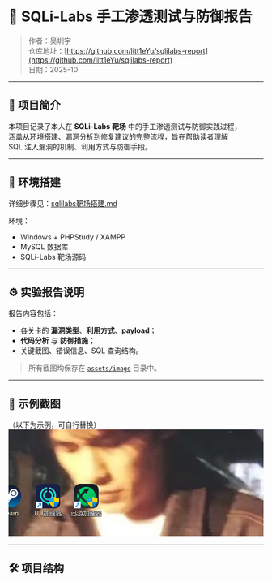 # 🧩 SQLi-Labs 手工渗透测试与防御报告

> 作者：吴圳宇  
> 仓库地址：[https://github.com/litt1eYu/sqlilabs-report](https://github.com/litt1eYu/sqlilabs-report)  
> 日期：2025-10  

---

## 📖 项目简介
本项目记录了本人在 **SQLi-Labs 靶场** 中的手工渗透测试与防御实践过程，  
涵盖从环境搭建、漏洞分析到修复建议的完整流程，旨在帮助读者理解  
SQL 注入漏洞的机制、利用方式与防御手段。

---

## 🧱 环境搭建
详细步骤见：[sqlilabs靶场搭建.md](./sqlilabs靶场搭建.md)

环境：
- Windows + PHPStudy / XAMPP
- MySQL 数据库
- SQLi-Labs 靶场源码

---

## ⚙️ 实验报告说明
报告内容包括：
- 各关卡的 **漏洞类型**、**利用方式**、**payload**；
- **代码分析** 与 **防御措施**；
- 关键截图、错误信息、SQL 查询结构。

> 所有截图均保存在 [`assets/image`](./assets/image) 目录中。

---

## 🧠 示例截图
（以下为示例，可自行替换）
![Less-01 示例截图](assets/image/1.png)

---

## 🛠️ 项目结构
